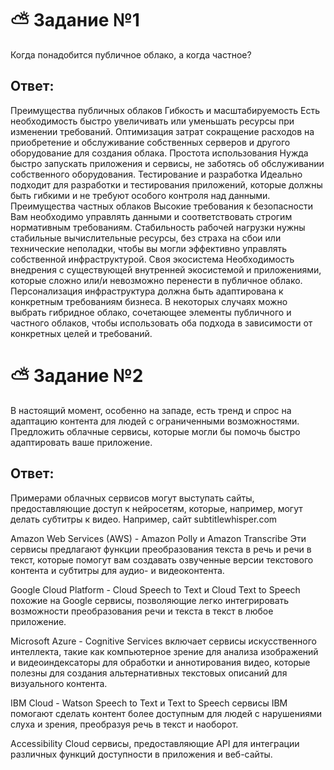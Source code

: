 # :partly_sunny: Задание №1

Когда понадобится публичное облако, а когда частное?

## Ответ:

Преимущества публичных облаков
Гибкость и масштабируемость
 Есть необходимость быстро увеличивать или уменьшать ресурсы при изменении требований.
Оптимизация затрат
сокращение расходов на приобретение и обслуживание собственных серверов и другого оборудование для создания облака.
Простота использования
Нужда быстро запускать приложения и сервисы, не заботясь об обслуживании собственного оборудования.
Тестирование и разработка
Идеально подходит для разработки и тестирования приложений, которые должны быть гибкими и не требуют особого контроля над данными.
Преимущества частных облаков
Высокие требования к безопасности
Вам необходимо управлять данными и соответствовать строгим нормативным требованиям.
Стабильность рабочей нагрузки
нужны стабильные вычислительные ресурсы, без страха на сбои или технические неполадки, чтобы вы могли эффективно управлять собственной инфраструктурой.
Своя экосистема
 Необходимость внедрения с существующей внутренней экосистемой и приложениями, которые сложно или/и невозможно перенести в публичное облако.
Персонализация
 инфраструктура должна быть адаптирована к конкретным требованиям бизнеса.
В некоторых случаях можно выбрать гибридное облако, сочетающее элементы публичного и частного облаков, чтобы использовать оба подхода в зависимости от конкретных целей и требований.


# :partly_sunny: Задание №2

В настоящий момент, особенно на западе, есть тренд и спрос на адаптацию контента для людей с ограниченными возможностями. Предложить облачные сервисы, которые могли бы помочь быстро адаптировать ваше приложение.

## Ответ:


Примерами облачных сервисов могут выступать сайты, предоставляющие доступ к нейросетям, которые, например, могут делать субтитры к видео. Например, сайт subtitlewhisper.com

Amazon Web Services (AWS) - Amazon Polly и Amazon Transcribe
Эти сервисы предлагают функции преобразования текста в речь и речи в текст, которые помогут вам создавать озвученные версии текстового контента и субтитры для аудио- и видеоконтента.

Google Cloud Platform - Cloud Speech to Text и Cloud Text to Speech 
похожие на Google сервисы, позволяющие легко интегрировать возможности преобразования речи и текста в текст в любое приложение.

Microsoft Azure - Cognitive Services 
включает сервисы искусственного интеллекта, такие как компьютерное зрение для анализа изображений и видеоиндексаторы для обработки и аннотирования видео, которые полезны для создания альтернативных текстовых описаний для визуального контента.

IBM Cloud - Watson Speech to Text и Text to Speech 
сервисы IBM помогают сделать контент более доступным для людей с нарушениями слуха и зрения, преобразуя речь в текст и наоборот.

Accessibility Cloud 
сервисы, предоставляющие API для интеграции различных функций доступности в приложения и веб-сайты.



